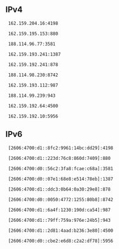 ## IPv4
```
 162.159.204.16:4198
```
```
 162.159.195.153:880
```
```
 188.114.96.77:3581
```
```
 162.159.193.241:1387
```
```
 162.159.192.241:878
```
```
 188.114.98.230:8742
```
```
 162.159.193.112:987
```
```
 188.114.99.239:943
```
```
 162.159.192.64:4500
```
```
 162.159.192.10:5956
```

## IPv6
```
 [2606:4700:d1::8fc2:9961:14bc:dd29]:4198
```
```
 [2606:4700:d1::223d:76c8:860d:7409]:880
```
```
 [2606:4700:d0::56c2:3fa8:fcae:c68a]:3581
```
```
 [2606:4700:d0::07e1:68e8:e514:78eb]:1387
```
```
 [2606:4700:d1::ddc3:0b64:0a30:29e8]:878
```
```
 [2606:4700:d0::0050:4772:1255:80b8]:8742
```
```
 [2606:4700:d1::6a4f:1230:190d:ca54]:987
```
```
 [2606:4700:d1::79ff:759a:976e:24b5]:943
```
```
 [2606:4700:d1::2d81:4aad:b236:3e80]:4500
```
```
 [2606:4700:d0::cbe2:e6d8:c2a2:df78]:5956
```
